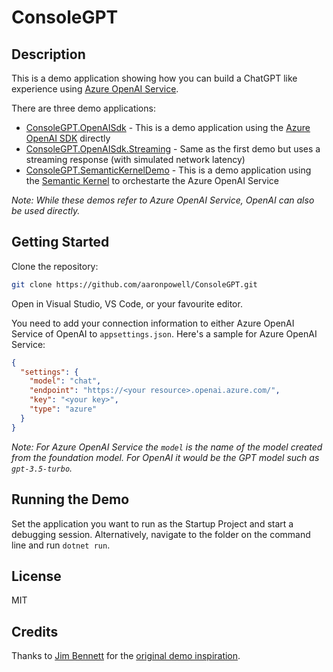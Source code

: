 # ConsoleGPT

## Description

This is a demo application showing how you can build a ChatGPT like experience using [Azure OpenAI Service](https://azure.microsoft.com/services/cognitive-services/openai-text-generation/).

There are three demo applications:

- [ConsoleGPT.OpenAISdk](./ConsoleGPT.OpenAISdk) - This is a demo application using the [Azure OpenAI SDK](https://learn.microsoft.com/dotnet/api/overview/azure/ai.openai-readme?view=azure-dotnet-preview) directly
- [ConsoleGPT.OpenAISdk.Streaming](./ConsoleGPT.OpenAISdk.Streaming) - Same as the first demo but uses a streaming response (with simulated network latency)
- [ConsoleGPT.SemanticKernelDemo](./ConsoleGPT.SemanticKernelDemo) - This is a demo application using the [Semantic Kernel](https://learn.microsoft.com/semantic-kernel/overview/) to orchestarte the Azure OpenAI Service

_Note: While these demos refer to Azure OpenAI Service, OpenAI can also be used directly._

## Getting Started

Clone the repository:

```bash
git clone https://github.com/aaronpowell/ConsoleGPT.git
```

Open in Visual Studio, VS Code, or your favourite editor.

You need to add your connection information to either Azure OpenAI Service of OpenAI to `appsettings.json`. Here's a sample for Azure OpenAI Service:

```json
{
  "settings": {
    "model": "chat",
    "endpoint": "https://<your resource>.openai.azure.com/",
    "key": "<your key>",
    "type": "azure"
  }
}
```

_Note: For Azure OpenAI Service the `model` is the name of the model created from the foundation model. For OpenAI it would be the GPT model such as `gpt-3.5-turbo`._

## Running the Demo

Set the application you want to run as the Startup Project and start a debugging session. Alternatively, navigate to the folder on the command line and run `dotnet run`.

## License

MIT

## Credits

Thanks to [Jim Bennett](https://github.com/jimbobbennett) for the [original demo inspiration](https://github.com/jimbobbennett/console-gpt).
